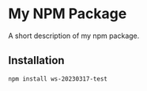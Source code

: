 # My NPM Package

A short description of my npm package.

## Installation

```sh
npm install ws-20230317-test
```